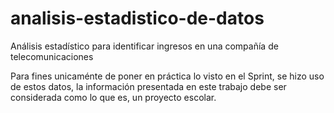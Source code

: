 # analisis-estadistico-de-datos
Análisis estadístico para identificar ingresos en una compañía de telecomunicaciones

Para fines unicaménte de poner en práctica lo visto en el Sprint, se hizo uso de estos datos, la información presentada en este trabajo debe ser considerada como lo que es, un proyecto escolar.
